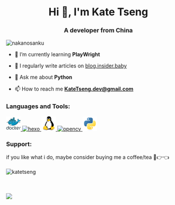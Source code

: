 <h1 align="center">Hi 👋, I'm Kate Tseng</h1>
<h3 align="center">A developer from China</h3>

<p align="left"> <img src="https://komarev.com/ghpvc/?username=nakanosanku&label=Profile%20views&color=0e75b6&style=flat" alt="nakanosanku" /> </p>

- 🌱 I’m currently learning **PlayWright**

- 📝 I regularly write articles on [blog.insider.baby](blog.insider.baby)

- 💬 Ask me about **Python**

- 📫 How to reach me **KateTseng.dev@gmail.com**

<h3 align="left">Languages and Tools:</h3>
<p align="left"> <a href="https://www.docker.com/" target="_blank" rel="noreferrer"> <img src="https://raw.githubusercontent.com/devicons/devicon/master/icons/docker/docker-original-wordmark.svg" alt="docker" width="40" height="40"/> </a> <a href="hexo.io/" target="_blank" rel="noreferrer"> <img src="https://www.vectorlogo.zone/logos/hexoio/hexoio-icon.svg" alt="hexo" width="40" height="40"/> </a> <a href="https://www.linux.org/" target="_blank" rel="noreferrer"> <img src="https://raw.githubusercontent.com/devicons/devicon/master/icons/linux/linux-original.svg" alt="linux" width="40" height="40"/> </a> <a href="https://opencv.org/" target="_blank" rel="noreferrer"> <img src="https://www.vectorlogo.zone/logos/opencv/opencv-icon.svg" alt="opencv" width="40" height="40"/> </a> <a href="https://www.python.org" target="_blank" rel="noreferrer"> <img src="https://raw.githubusercontent.com/devicons/devicon/master/icons/python/python-original.svg" alt="python" width="40" height="40"/> </a> </p>

<h3 align="left">Support:</h3>
<p>
  <span>if you like what i do, maybe consider buying me a coffee/tea 🥺👉👈</span>
  <br>
  <br>
  <span>
    <a href="https://ko-fi.com/katetseng"> 
    <img align="left" src="https://cdn.ko-fi.com/cdn/kofi3.png?v=3" height="50" width="210" alt="katetseng" />
  </a>
  </span>
</p>
<br>
<br>
<br>
<span>
<img  align="center" src="https://github-readme-stats.vercel.app/api?username=NakanoSanku&locale=cn&line_height=33&show_icons=true&hide=&theme=radical&rank_icon=github"/>
</span>


